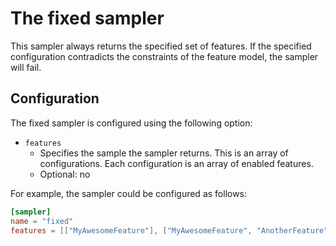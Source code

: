 # The fixed sampler

This sampler always returns the specified set of features. If the specified configuration contradicts the constraints of
the feature model, the sampler will fail.

## Configuration

The fixed sampler is configured using the following option:

- `features`
    - Specifies the sample the sampler returns. This is an array of configurations. Each configuration is an array of
      enabled features.
    - Optional: no

For example, the sampler could be configured as follows:

```toml
[sampler]
name = "fixed"
features = [["MyAwesomeFeature"], ["MyAwesomeFeature", "AnotherFeature"]]
```

